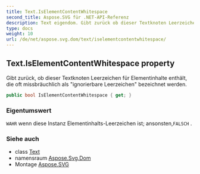 ```yaml
---
title: Text.IsElementContentWhitespace
second_title: Aspose.SVG für .NET-API-Referenz
description: Text eigendom. Gibt zurück ob dieser Textknoten Leerzeichen für Elementinhalte enthält die oft missbräuchlich als ignorierbare Leerzeichen bezeichnet werden.
type: docs
weight: 10
url: /de/net/aspose.svg.dom/text/iselementcontentwhitespace/
---
```

## Text.IsElementContentWhitespace property

Gibt zurück, ob dieser Textknoten Leerzeichen für Elementinhalte enthält, die oft missbräuchlich als "ignorierbare Leerzeichen" bezeichnet werden.

```csharp
public bool IsElementContentWhitespace { get; }
```

### Eigentumswert

`WAHR` wenn diese Instanz Elementinhalts-Leerzeichen ist; ansonsten,`FALSCH` .

### Siehe auch

* class [Text](../)
* namensraum [Aspose.Svg.Dom](../../text/)
* Montage [Aspose.SVG](../../../)


